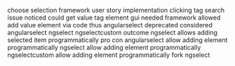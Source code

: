 choose selection framework user story implementation clicking tag search issue noticed could get value tag element gui needed framework allowed add value element via code thus angularselect deprecated considered angularselect ngselect ngselectcustom outcome ngselect allows adding selected item programmatically pro con angularselect allow adding element programmatically ngselect allow adding element programmatically ngselectcustom allow adding element programmatically fork ngselect